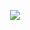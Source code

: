 <p align="center">
  <img src="https://github-readme-stats.vercel.app/api?username=LetsPlayNik&count_private=true&show_icons=true&hide_border=true5&bg_color=30,e96443,904e95&title_color=fff&text_color=fff"/>
</p>
